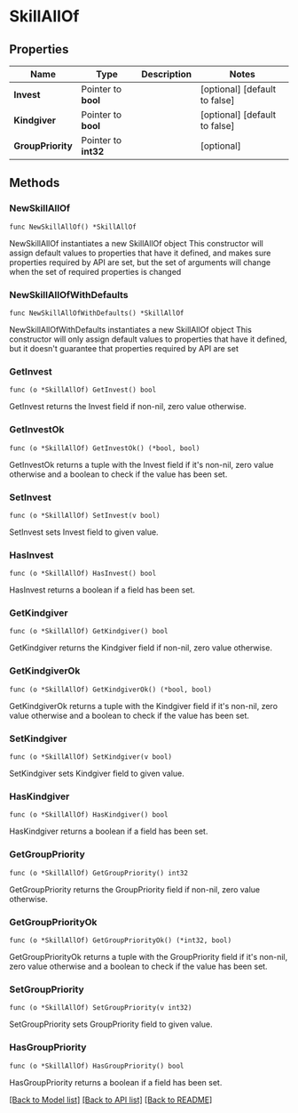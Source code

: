 # SkillAllOf

## Properties

Name | Type | Description | Notes
------------ | ------------- | ------------- | -------------
**Invest** | Pointer to **bool** |  | [optional] [default to false]
**Kindgiver** | Pointer to **bool** |  | [optional] [default to false]
**GroupPriority** | Pointer to **int32** |  | [optional] 

## Methods

### NewSkillAllOf

`func NewSkillAllOf() *SkillAllOf`

NewSkillAllOf instantiates a new SkillAllOf object
This constructor will assign default values to properties that have it defined,
and makes sure properties required by API are set, but the set of arguments
will change when the set of required properties is changed

### NewSkillAllOfWithDefaults

`func NewSkillAllOfWithDefaults() *SkillAllOf`

NewSkillAllOfWithDefaults instantiates a new SkillAllOf object
This constructor will only assign default values to properties that have it defined,
but it doesn't guarantee that properties required by API are set

### GetInvest

`func (o *SkillAllOf) GetInvest() bool`

GetInvest returns the Invest field if non-nil, zero value otherwise.

### GetInvestOk

`func (o *SkillAllOf) GetInvestOk() (*bool, bool)`

GetInvestOk returns a tuple with the Invest field if it's non-nil, zero value otherwise
and a boolean to check if the value has been set.

### SetInvest

`func (o *SkillAllOf) SetInvest(v bool)`

SetInvest sets Invest field to given value.

### HasInvest

`func (o *SkillAllOf) HasInvest() bool`

HasInvest returns a boolean if a field has been set.

### GetKindgiver

`func (o *SkillAllOf) GetKindgiver() bool`

GetKindgiver returns the Kindgiver field if non-nil, zero value otherwise.

### GetKindgiverOk

`func (o *SkillAllOf) GetKindgiverOk() (*bool, bool)`

GetKindgiverOk returns a tuple with the Kindgiver field if it's non-nil, zero value otherwise
and a boolean to check if the value has been set.

### SetKindgiver

`func (o *SkillAllOf) SetKindgiver(v bool)`

SetKindgiver sets Kindgiver field to given value.

### HasKindgiver

`func (o *SkillAllOf) HasKindgiver() bool`

HasKindgiver returns a boolean if a field has been set.

### GetGroupPriority

`func (o *SkillAllOf) GetGroupPriority() int32`

GetGroupPriority returns the GroupPriority field if non-nil, zero value otherwise.

### GetGroupPriorityOk

`func (o *SkillAllOf) GetGroupPriorityOk() (*int32, bool)`

GetGroupPriorityOk returns a tuple with the GroupPriority field if it's non-nil, zero value otherwise
and a boolean to check if the value has been set.

### SetGroupPriority

`func (o *SkillAllOf) SetGroupPriority(v int32)`

SetGroupPriority sets GroupPriority field to given value.

### HasGroupPriority

`func (o *SkillAllOf) HasGroupPriority() bool`

HasGroupPriority returns a boolean if a field has been set.


[[Back to Model list]](../README.md#documentation-for-models) [[Back to API list]](../README.md#documentation-for-api-endpoints) [[Back to README]](../README.md)


